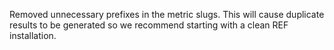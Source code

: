 Removed unnecessary prefixes in the metric slugs.
This will cause duplicate results to be generated so we recommend starting with a clean REF installation.
